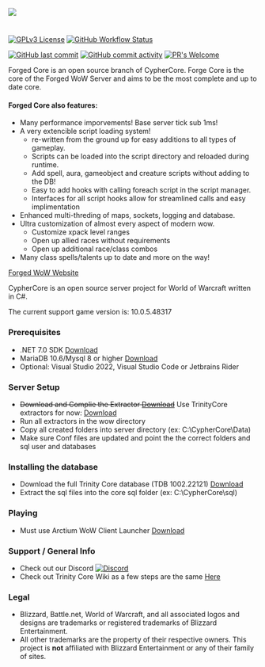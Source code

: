 ![](Forged_Logo.png)
<h1 align="center"> </h1>

[![GPLv3 License](https://img.shields.io/badge/License-GPL%20v3-yellow.svg)](https://github.com/ForgedWoW/ForgedCore/blob/master/LICENSE)
[![GitHub Workflow Status](https://img.shields.io/github/actions/workflow/status/ForgedWoW/ForgedCore/dotnet.yml)](https://github.com/ForgedWoW/ForgedCore/actions)

[![GitHub last commit](https://img.shields.io/github/last-commit/ForgedWoW/ForgedCore)](https://github.com/ForgedWoW/ForgedCore/commits/master)
[![GitHub commit activity](https://img.shields.io/github/commit-activity/w/ForgedWoW/ForgedCore)](https://github.com/ForgedWoW/ForgedCore/commits/master)
[![PR's Welcome](https://img.shields.io/badge/PRs-welcome-brightgreen.svg?style=flat)](https://github.com/ForgedWoW/ForgedCore/pulls) 

Forged Core is an open source branch of CypherCore.
Forge Core is the core of the Forged WoW Server and aims to be the most complete and up to date core.

#### Forged Core also features:
* Many performance imporvements! Base server tick sub 1ms!
* A very extencible script loading system!
  - re-written from the ground up for easy additions to all types of gameplay. 
  - Scripts can be loaded into the script directory and reloaded during runtime.
  - Add spell, aura, gameobject and creature scripts without adding to the DB!
  - Easy to add hooks with calling foreach script in the script manager.
  - Interfaces for all script hooks allow for streamlined calls and easy implimentation 
* Enhanced multi-threding of maps, sockets, logging and database.
* Ultra customization of almost every aspect of modern wow.
  - Customize xpack level ranges
  - Open up allied races without requirements 
  - Open up additional race/class combos
* Many class spells/talents up to date and more on the way!

[Forged WoW Website](http://forgedwow.gg/)

CypherCore is an open source server project for World of Warcraft written in C#.

The current support game version is: 10.0.5.48317

### Prerequisites
* .NET 7.0 SDK [Download](https://dotnet.microsoft.com/en-us/download/dotnet/7.0)
* MariaDB 10.6/Mysql 8 or higher [Download](https://mariadb.org/download/)
* Optional: Visual Studio 2022, Visual Studio Code or Jetbrains Rider

### Server Setup
* ~~Download and Complie the Extractor [Download](https://github.com/CypherCore/Tools)~~ Use TrinityCore extractors for now: [Download](https://ci.appveyor.com/project/DDuarte/trinitycore/branch/master/artifacts)
* Run all extractors in the wow directory
* Copy all created folders into server directory (ex: C:\CypherCore\Data)
* Make sure Conf files are updated and point the the correct folders and sql user and databases

### Installing the database
* Download the full Trinity Core database (TDB 1002.22121) [Download](https://github.com/TrinityCore/TrinityCore/releases)
* Extract the sql files into the core sql folder (ex: C:\CypherCore\sql)

### Playing
* Must use Arctium WoW Client Launcher [Download](https://arctium.io/wow)

### Support / General Info
* Check out our Discord [![Discord](https://img.shields.io/discord/920073768162963477)](https://discord.gg/forgedwow)
* Check out Trinity Core Wiki as a few steps are the same [Here](https://trinitycore.atlassian.net/wiki/spaces/tc/pages/2130077/Installation+Guide)

### Legal
* Blizzard, Battle.net, World of Warcraft, and all associated logos and designs are trademarks or registered trademarks of Blizzard Entertainment.
* All other trademarks are the property of their respective owners. This project is **not** affiliated with Blizzard Entertainment or any of their family of sites.
